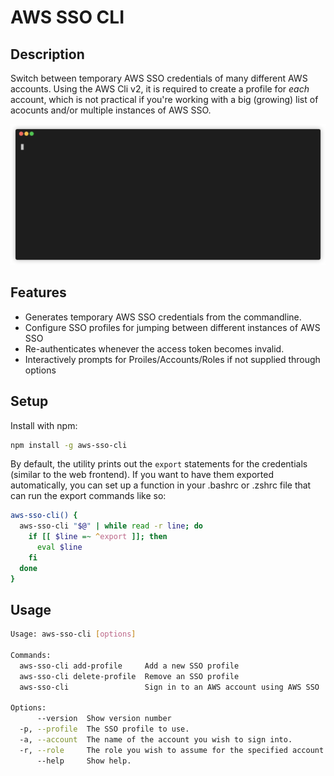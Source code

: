 # AWS SSO CLI

## Description

Switch between temporary AWS SSO credentials of many different AWS accounts. Using the AWS Cli v2, it is required to create a profile for *each* account, which is not practical if you're working with a big (growing) list of acocunts and/or multiple instances of AWS SSO.

![Demo](demo.gif)

## Features

* Generates temporary AWS SSO credentials from the commandline.
* Configure SSO profiles for jumping between different instances of AWS SSO
* Re-authenticates whenever the access token becomes invalid.
* Interactively prompts for Proiles/Accounts/Roles if not supplied through options

## Setup
Install with npm:
```bash
npm install -g aws-sso-cli
```

By default, the utility prints out the `export` statements for the credentials (similar to the web frontend). If you want to have them exported automatically, you can set up a function in your .bashrc or .zshrc file that can run the export commands like so: 

```bash
aws-sso-cli() {
  aws-sso-cli "$@" | while read -r line; do
    if [[ $line =~ ^export ]]; then
      eval $line
    fi
  done
}
```

## Usage

```bash
Usage: aws-sso-cli [options]

Commands:
  aws-sso-cli add-profile     Add a new SSO profile
  aws-sso-cli delete-profile  Remove an SSO profile
  aws-sso-cli                 Sign in to an AWS account using AWS SSO  [default]

Options:
      --version  Show version number                                   [boolean]
  -p, --profile  The SSO profile to use.                                [string]
  -a, --account  The name of the account you wish to sign into.         [string]
  -r, --role     The role you wish to assume for the specified account. [string]
      --help     Show help.                                            [boolean]
```
